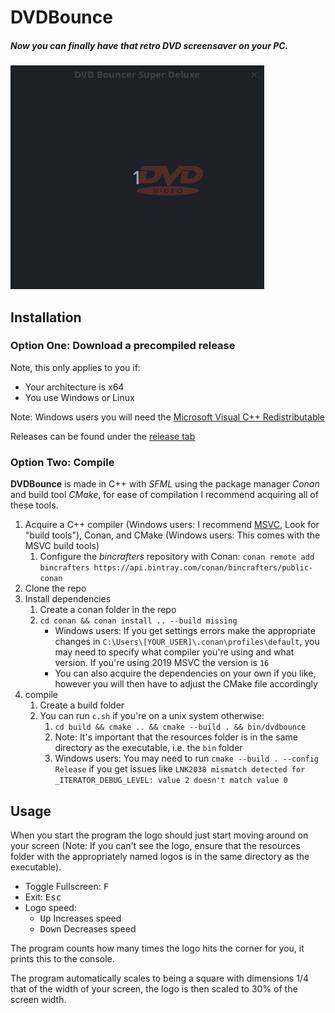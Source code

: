 # DVDBounce

##### Now you can finally have that retro DVD screensaver on your PC.

![](video.gif)

## Installation

### Option One: Download a precompiled release
Note, this only applies to you if:
- Your architecture is x64
- You use Windows or Linux

Note: Windows users you will need the [Microsoft Visual C++ Redistributable](https://support.microsoft.com/en-ca/help/2977003/the-latest-supported-visual-c-downloads)

Releases can be found under the [release tab](https://github.com/George-lewis/DVDBounce/releases)

### Option Two: Compile

**DVDBounce** is made in C++ with *SFML* using the package manager *Conan* and build tool *CMake*, for ease of compilation I recommend acquiring all of these tools.

1. Acquire a C++ compiler (Windows users: I recommend [MSVC](https://visualstudio.microsoft.com/downloads/), Look for "build tools"), Conan, and CMake (Windows users: This comes with the MSVC build tools)
   1. Configure the *bincrafters* repository with Conan: `conan remote add bincrafters https://api.bintray.com/conan/bincrafters/public-conan`
2. Clone the repo
3. Install dependencies
   1. Create a conan folder in the repo
   2. `cd conan && conan install .. --build missing`
      - Windows users: If you get settings errors make the appropriate changes in `C:\Users\[YOUR_USER]\.conan\profiles\default`, you may need to specify what compiler you're using and what version. If you're using 2019 MSVC the version is `16`
      - You can also acquire the dependencies on your own if you like, however you will then have to adjust the CMake file accordingly
4. compile
   1. Create a build folder
   2. You can run `c.sh` if you're on a unix system otherwise:
      1. `cd build && cmake .. && cmake --build . && bin/dvdbounce`
      2. Note: It's important that the resources folder is in the same directory as the executable, i.e. the `bin` folder
      3. Windows users: You may need to run `cmake --build . --config Release` if you get issues like `LNK2038 mismatch detected for _ITERATOR_DEBUG_LEVEL: value 2 doesn't match value 0`

## Usage

When you start the program the logo should just start moving around on your screen (Note: If you can't see the logo, ensure that the resources folder with the appropriately named logos is in the same directory as the executable).

- Toggle Fullscreen: <kbd>F</kbd>
- Exit: <kbd>Esc</kbd>
- Logo speed:
  - <kbd>Up</kbd> Increases speed
  - <kbd>Down</kbd> Decreases speed

The program counts how many times the logo hits the corner for you, it prints this to the console.

The program automatically scales to being a square with dimensions 1/4 that of the width of your screen, the logo is then scaled to 30% of the screen width.
